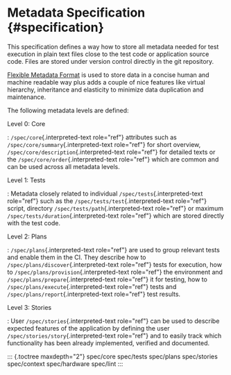# Metadata Specification {#specification}

This specification defines a way how to store all metadata needed for
test execution in plain text files close to the test code or application
source code. Files are stored under version control directly in the git
repository.

[Flexible Metadata Format](https://fmf.readthedocs.io/) is used to store
data in a concise human and machine readable way plus adds a couple of
nice features like virtual hierarchy, inheritance and elasticity to
minimize data duplication and maintenance.

The following metadata levels are defined:

Level 0: Core

:   `/spec/core`{.interpreted-text role="ref"} attributes such as
    `/spec/core/summary`{.interpreted-text role="ref"} for short
    overview, `/spec/core/description`{.interpreted-text role="ref"} for
    detailed texts or the `/spec/core/order`{.interpreted-text
    role="ref"} which are common and can be used across all metadata
    levels.

Level 1: Tests

:   Metadata closely related to individual
    `/spec/tests`{.interpreted-text role="ref"} such as the
    `/spec/tests/test`{.interpreted-text role="ref"} script, directory
    `/spec/tests/path`{.interpreted-text role="ref"} or maximum
    `/spec/tests/duration`{.interpreted-text role="ref"} which are
    stored directly with the test code.

Level 2: Plans

:   `/spec/plans`{.interpreted-text role="ref"} are used to group
    relevant tests and enable them in the CI. They describe how to
    `/spec/plans/discover`{.interpreted-text role="ref"} tests for
    execution, how to `/spec/plans/provision`{.interpreted-text
    role="ref"} the environment and
    `/spec/plans/prepare`{.interpreted-text role="ref"} it for testing,
    how to `/spec/plans/execute`{.interpreted-text role="ref"} tests and
    `/spec/plans/report`{.interpreted-text role="ref"} test results.

Level 3: Stories

:   User `/spec/stories`{.interpreted-text role="ref"} can be used to
    describe expected features of the application by defining the user
    `/spec/stories/story`{.interpreted-text role="ref"} and to easily
    track which functionality has been already implemented, verified and
    documented.

::: {.toctree maxdepth="2"}
spec/core spec/tests spec/plans spec/stories spec/context spec/hardware
spec/lint
:::
